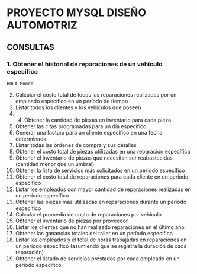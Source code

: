 # PROYECTO MYSQL DISEÑO AUTOMOTRIZ
## CONSULTAS
### 1.  Obtener el historial de reparaciones de un vehículo específico
    HOLA Mundo
2. Calcular el costo total de todas las reparaciones realizadas por un empleado
específico en un período de tiempo
3. Listar todos los clientes y los vehículos que poseen
4. 4. Obtener la cantidad de piezas en inventario para cada pieza
5. Obtener las citas programadas para un día específico
6. Generar una factura para un cliente específico en una fecha determinada
7. Listar todas las órdenes de compra y sus detalles
8. Obtener el costo total de piezas utilizadas en una reparación específica
9. Obtener el inventario de piezas que necesitan ser reabastecidas (cantidad
menor que un umbral)
10. Obtener la lista de servicios más solicitados en un período específico
11. Obtener el costo total de reparaciones para cada cliente en un período
específico
12. Listar los empleados con mayor cantidad de reparaciones realizadas en un
período específico
13. Obtener las piezas más utilizadas en reparaciones durante un período
específico
14. Calcular el promedio de costo de reparaciones por vehículo
15. Obtener el inventario de piezas por proveedor
16. Listar los clientes que no han realizado reparaciones en el último año
17. Obtener las ganancias totales del taller en un período específico
18. Listar los empleados y el total de horas trabajadas en reparaciones en un
período específico (asumiendo que se registra la duración de cada reparación)
19. Obtener el listado de servicios prestados por cada empleado en un período
específico

